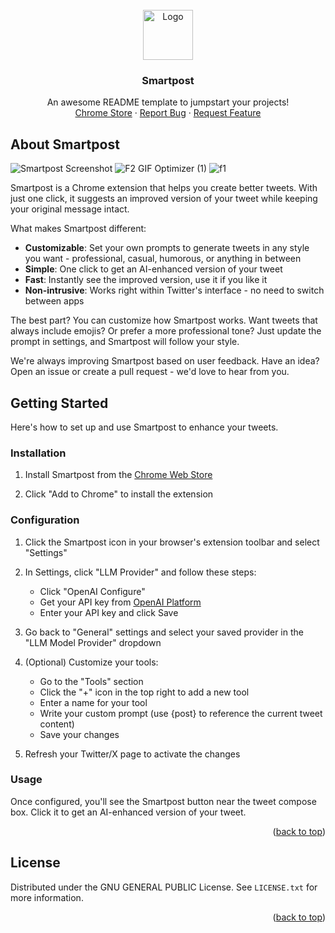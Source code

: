 <!-- PROJECT LOGO -->
<br />
<div align="center">
  <a href="https://github.com/celerforge/smartpost/">
    <img src="https://github.com/user-attachments/assets/346d03ca-aa59-4bde-ba1e-1c6ce16776d9" alt="Logo" width="80" height="80">
  </a>

  <h3 align="center">Smartpost</h3>

  <p align="center">
    An awesome README template to jumpstart your projects!
    <br />
    <a href="https://chromewebstore.google.com/detail/smartpost/dkflielmbpjnpgjhcimnhoinkifiikik">Chrome Store</a>
    ·
    <a href="https://github.com/celerforge/smartpost/Issues">Report Bug</a>
    ·
    <a href="https://github.com/celerforge/smartpost/Issues">Request Feature</a>
  </p>
</div>


<!-- ABOUT THE PROJECT -->
## About Smartpost
![Smartpost Screenshot](https://github.com/user-attachments/assets/bb6930f9-b50f-4fb2-bf58-e3596e3f470f)
![F2 GIF Optimizer (1)](https://github.com/user-attachments/assets/d0aa3bd0-b334-42eb-9b85-c0a914539cf6)
![f1](https://github.com/user-attachments/assets/93ddf533-99cd-4733-85ea-819bab664cdb)


Smartpost is a Chrome extension that helps you create better tweets. With just one click, it suggests an improved version of your tweet while keeping your original message intact.

What makes Smartpost different:
* **Customizable**: Set your own prompts to generate tweets in any style you want - professional, casual, humorous, or anything in between
* **Simple**: One click to get an AI-enhanced version of your tweet
* **Fast**: Instantly see the improved version, use it if you like it
* **Non-intrusive**: Works right within Twitter's interface - no need to switch between apps

The best part? You can customize how Smartpost works. Want tweets that always include emojis? Or prefer a more professional tone? Just update the prompt in settings, and Smartpost will follow your style.

We're always improving Smartpost based on user feedback. Have an idea? Open an issue or create a pull request - we'd love to hear from you.

<!-- GETTING STARTED -->
## Getting Started

Here's how to set up and use Smartpost to enhance your tweets.

### Installation

1. Install Smartpost from the [Chrome Web Store](https://chromewebstore.google.com/detail/smartpost/dkflielmbpjnpgjhcimnhoinkifiikik)

2. Click "Add to Chrome" to install the extension

### Configuration

1. Click the Smartpost icon in your browser's extension toolbar and select "Settings"

2. In Settings, click "LLM Provider" and follow these steps:
   - Click "OpenAI Configure"
   - Get your API key from [OpenAI Platform](https://platform.openai.com/api-keys)
   - Enter your API key and click Save

3. Go back to "General" settings and select your saved provider in the "LLM Model Provider" dropdown

4. (Optional) Customize your tools:
   - Go to the "Tools" section
   - Click the "+" icon in the top right to add a new tool
   - Enter a name for your tool
   - Write your custom prompt (use {post} to reference the current tweet content)
   - Save your changes

5. Refresh your Twitter/X page to activate the changes

### Usage

Once configured, you'll see the Smartpost button near the tweet compose box. Click it to get an AI-enhanced version of your tweet.

<p align="right">(<a href="#readme-top">back to top</a>)</p>

<!-- LICENSE -->
## License

Distributed under the GNU GENERAL PUBLIC License. See `LICENSE.txt` for more information.

<p align="right">(<a href="#readme-top">back to top</a>)</p>
